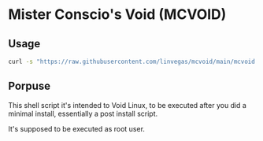 # Mister Conscio's Void (MCVOID)

## Usage

```sh
curl -s "https://raw.githubusercontent.com/linvegas/mcvoid/main/mcvoid.sh" > /tmp && sh /tmp/mcvoid.sh
```

## Porpuse

This shell script it's intended to Void Linux, to be executed after you did a minimal install, essentially a post install script.

It's supposed to be executed as root user.
